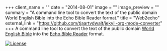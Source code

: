 +++
client_name = ""
date = "2014-08-01"
image = ""
image_preview = ""
summary = "A command line tool to convert the text of the public domain World English Bible into the Echo Bible Reader format."
title = "Web2echo"
external_link = "https://github.com/tjaartvdwalt/jekyll-org-mode-converter"
+++
A command line tool to convert the text of the public domain [World English Bible](http://www.ebible.org/web/) into the [Echo Bible Reader](https://bitbucket.org/jpolcol/echobible) format.

[![License](https://img.shields.io/badge/license-GPLv3-blue.svg)](https://gnu.org/licenses/gpl-3.0-standalone.html)
